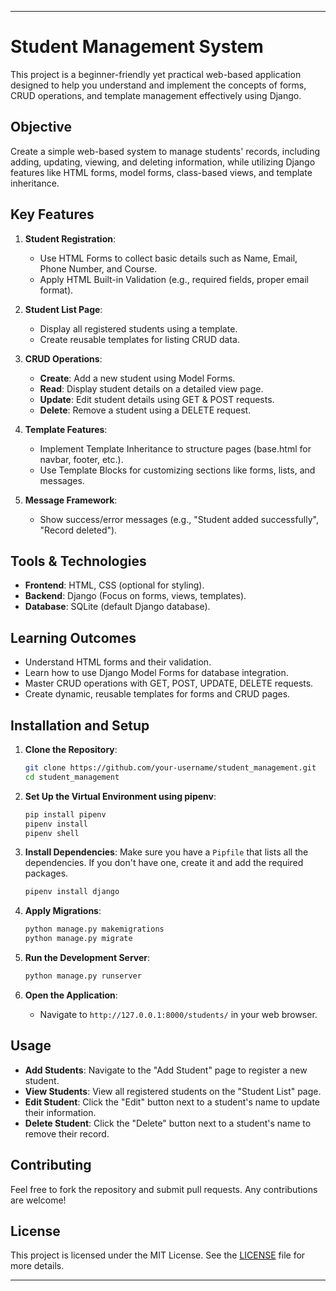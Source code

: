 
---

# Student Management System

This project is a beginner-friendly yet practical web-based application designed to help you understand and implement the concepts of forms, CRUD operations, and template management effectively using Django.

## Objective

Create a simple web-based system to manage students' records, including adding, updating, viewing, and deleting information, while utilizing Django features like HTML forms, model forms, class-based views, and template inheritance.

## Key Features

1. **Student Registration**:
   - Use HTML Forms to collect basic details such as Name, Email, Phone Number, and Course.
   - Apply HTML Built-in Validation (e.g., required fields, proper email format).

2. **Student List Page**:
   - Display all registered students using a template.
   - Create reusable templates for listing CRUD data.

3. **CRUD Operations**:
   - **Create**: Add a new student using Model Forms.
   - **Read**: Display student details on a detailed view page.
   - **Update**: Edit student details using GET & POST requests.
   - **Delete**: Remove a student using a DELETE request.

4. **Template Features**:
   - Implement Template Inheritance to structure pages (base.html for navbar, footer, etc.).
   - Use Template Blocks for customizing sections like forms, lists, and messages.

5. **Message Framework**:
   - Show success/error messages (e.g., "Student added successfully", "Record deleted").

## Tools & Technologies

- **Frontend**: HTML, CSS (optional for styling).
- **Backend**: Django (Focus on forms, views, templates).
- **Database**: SQLite (default Django database).

## Learning Outcomes

- Understand HTML forms and their validation.
- Learn how to use Django Model Forms for database integration.
- Master CRUD operations with GET, POST, UPDATE, DELETE requests.
- Create dynamic, reusable templates for forms and CRUD pages.

## Installation and Setup

1. **Clone the Repository**:
   ```bash
   git clone https://github.com/your-username/student_management.git
   cd student_management
   ```

2. **Set Up the Virtual Environment using pipenv**:
   ```bash
   pip install pipenv
   pipenv install
   pipenv shell
   ```

3. **Install Dependencies**:
   Make sure you have a `Pipfile` that lists all the dependencies. If you don't have one, create it and add the required packages.
   ```bash
   pipenv install django
   ```

4. **Apply Migrations**:
   ```bash
   python manage.py makemigrations
   python manage.py migrate
   ```

5. **Run the Development Server**:
   ```bash
   python manage.py runserver
   ```

6. **Open the Application**:
   - Navigate to `http://127.0.0.1:8000/students/` in your web browser.

## Usage

- **Add Students**: Navigate to the "Add Student" page to register a new student.
- **View Students**: View all registered students on the "Student List" page.
- **Edit Student**: Click the "Edit" button next to a student's name to update their information.
- **Delete Student**: Click the "Delete" button next to a student's name to remove their record.

## Contributing

Feel free to fork the repository and submit pull requests. Any contributions are welcome!

## License

This project is licensed under the MIT License. See the [LICENSE](LICENSE) file for more details.

---
